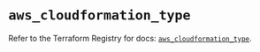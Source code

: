 # `aws_cloudformation_type`

Refer to the Terraform Registry for docs: [`aws_cloudformation_type`](https://registry.terraform.io/providers/hashicorp/aws/5.73.0/docs/resources/cloudformation_type).
